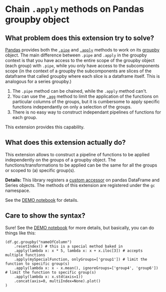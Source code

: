 # Chain `.apply` methods on Pandas groupby object

## What problem does this extension try to solve?
[Pandas](https://pandas.pydata.org) provides both the [`.pipe`](https://pandas.pydata.org/pandas-docs/stable/reference/api/pandas.core.groupby.GroupBy.pipe.html) and [`.apply`](https://pandas.pydata.org/pandas-docs/stable/reference/api/pandas.core.groupby.GroupBy.apply.html) methods to work on its [groupby](https://pandas.pydata.org/pandas-docs/stable/reference/api/pandas.DataFrame.groupby.html) object.
The main difference between `.pipe` and `.apply` in the groupby context is that you have access to the entire scope of the groupby object (each group) with `.pipe`, while you only have access to the subcomponents scope (in the context of a groupby the subcomponents are slices of the dataframe that called groupby where each slice is a dataframe itself. This is analogous for a series groupby.)
1) The `.pipe` method can be chained, while the `.apply` method can't.
2) You can use the [`.agg`](https://pandas.pydata.org/pandas-docs/version/0.22/generated/pandas.core.groupby.DataFrameGroupBy.agg.html) method to limit the application of the functions on particular columns of the groups, but it is cumbersome to apply specific functions independantly on only a selection of the groups.
3) There is no easy way to construct independant pipelines of functions for each group.

This extension provides this capability.

## What does this extension actually do?
This extension allows to construct a pipeline of functions to be applied independently on the groups of a groupby object. The functions/transformations to be applied can be the same for all the groups or scoped to (a) specific group(s).

**Details:**
This library registers a [custom accessor](https://pandas.pydata.org/pandas-docs/stable/development/extending.html) on pandas DataFrame and Series objects.
The methods of this extension are registered under the `gc` namespace.

See the [DEMO notebook](https://github.com/gcalmettes/pandas-groupby-apply-chaining-extension/blob/master/demo.ipynb) for details. 

## Care to show the syntax?
Sure! See the [DEMO notebook](https://github.com/gcalmettes/pandas-groupby-apply-chaining-extension/blob/master/demo.ipynb) for more details, but basically, you can do things like this:

```
(df.gc.groupby("nameOfColumn")
    .resetIndex() # this is a special method baked in
    .apply(lambda x: x * 5, lambda x: x + x.iloc[3]) # accepts multiple functions
    .apply(mySpecialFunction, onlyGroups=['group1']) # limit the function to specific group(s)
    .apply(lambda x: x - x.mean(), ignoreGroups=['group4', 'group6']) # limit the function to specific group(s)
    .apply(lambda x: x.std(axis=1))
    .concat(axis=0, multiIndex=None).plot()
)
```
